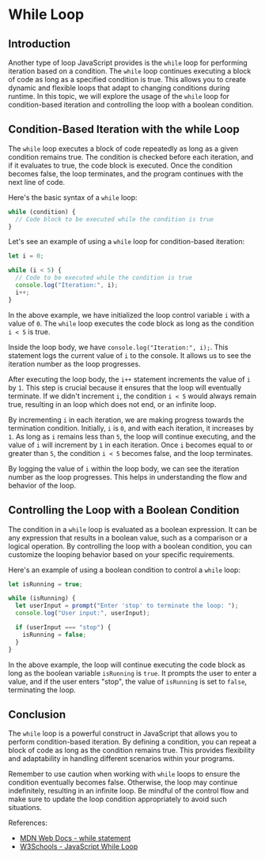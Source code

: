 # While Loop

## Introduction

Another type of loop JavaScript provides is the `while` loop for performing iteration based on a condition. The `while` loop continues executing a block of code as long as a specified condition is true. This allows you to create dynamic and flexible loops that adapt to changing conditions during runtime. In this topic, we will explore the usage of the `while` loop for condition-based iteration and controlling the loop with a boolean condition.

## Condition-Based Iteration with the while Loop

The `while` loop executes a block of code repeatedly as long as a given condition remains true. The condition is checked before each iteration, and if it evaluates to true, the code block is executed. Once the condition becomes false, the loop terminates, and the program continues with the next line of code.

Here's the basic syntax of a `while` loop:

```javascript
while (condition) {
  // Code block to be executed while the condition is true
}
```

Let's see an example of using a `while` loop for condition-based iteration:

```javascript
let i = 0;

while (i < 5) {
  // Code to be executed while the condition is true
  console.log("Iteration:", i); 
  i++;
}
```

In the above example, we have initialized the loop control variable `i` with a value of `0`. The `while` loop executes the code block as long as the condition `i < 5` is true.

Inside the loop body, we have `console.log("Iteration:", i);`. This statement logs the current value of `i` to the console. It allows us to see the iteration number as the loop progresses.

After executing the loop body, the `i++` statement increments the value of `i` by `1`. This step is crucial because it ensures that the loop will eventually terminate. If we didn't increment `i`, the condition `i < 5` would always remain true, resulting in an loop which does not end, or an infinite loop.

By incrementing `i` in each iteration, we are making progress towards the termination condition. Initially, `i` is `0`, and with each iteration, it increases by `1`. As long as `i` remains less than `5`, the loop will continue executing, and the value of `i` will increment by `1` in each iteration. Once `i` becomes equal to or greater than `5`, the condition `i < 5` becomes false, and the loop terminates.

By logging the value of `i` within the loop body, we can see the iteration number as the loop progresses. This helps in understanding the flow and behavior of the loop.

## Controlling the Loop with a Boolean Condition

The condition in a `while` loop is evaluated as a boolean expression. It can be any expression that results in a boolean value, such as a comparison or a logical operation. By controlling the loop with a boolean condition, you can customize the looping behavior based on your specific requirements.

Here's an example of using a boolean condition to control a `while` loop:

```javascript
let isRunning = true;

while (isRunning) {
  let userInput = prompt("Enter 'stop' to terminate the loop: ");
  console.log("User input:", userInput);

  if (userInput === "stop") {
    isRunning = false;
  }
}
```

In the above example, the loop will continue executing the code block as long as the boolean variable `isRunning` is `true`. It prompts the user to enter a value, and if the user enters "stop", the value of `isRunning` is set to `false`, terminating the loop.

## Conclusion

The `while` loop is a powerful construct in JavaScript that allows you to perform condition-based iteration. By defining a condition, you can repeat a block of code as long as the condition remains true. This provides flexibility and adaptability in handling different scenarios within your programs.

Remember to use caution when working with `while` loops to ensure the condition eventually becomes false. Otherwise, the loop may continue indefinitely, resulting in an infinite loop. Be mindful of the control flow and make sure to update the loop condition appropriately to avoid such situations.

References:
- [MDN Web Docs - while statement](https://developer.mozilla.org/en-US/docs/Web/JavaScript/Reference/Statements/while)
- [W3Schools - JavaScript While Loop](https://www.w3schools.com/js/js_loop_while.asp)